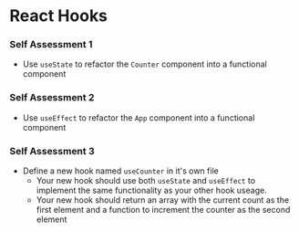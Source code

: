 # React Hooks

### Self Assessment 1
* Use `useState` to refactor the `Counter` component into a functional component

### Self Assessment 2
* Use `useEffect` to refactor the `App` component into a functional component

### Self Assessment 3
* Define a new hook named `useCounter` in it's own file
    * Your new hook should use both `useState` and `useEffect` to implement the same functionality as your other hook useage. 
    * Your new hook should return an array with the current count as the first element and a function to increment the counter as the second element